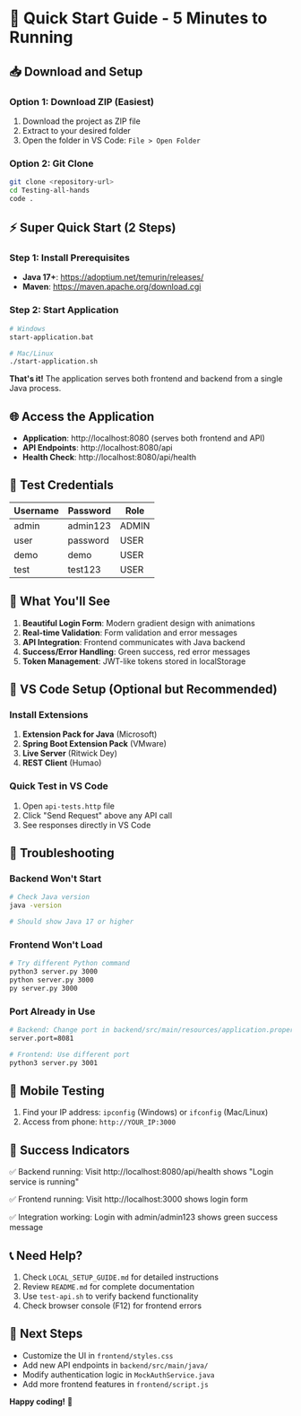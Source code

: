 # 🚀 Quick Start Guide - 5 Minutes to Running

## 📥 Download and Setup

### Option 1: Download ZIP (Easiest)
1. Download the project as ZIP file
2. Extract to your desired folder
3. Open the folder in VS Code: `File > Open Folder`

### Option 2: Git Clone
```bash
git clone <repository-url>
cd Testing-all-hands
code .
```

## ⚡ Super Quick Start (2 Steps)

### Step 1: Install Prerequisites
- **Java 17+**: https://adoptium.net/temurin/releases/
- **Maven**: https://maven.apache.org/download.cgi

### Step 2: Start Application
```bash
# Windows
start-application.bat

# Mac/Linux
./start-application.sh
```

**That's it!** The application serves both frontend and backend from a single Java process.

## 🌐 Access the Application

- **Application**: http://localhost:8080 (serves both frontend and API)
- **API Endpoints**: http://localhost:8080/api
- **Health Check**: http://localhost:8080/api/health

## 🔑 Test Credentials

| Username | Password | Role |
|----------|----------|------|
| admin    | admin123 | ADMIN |
| user     | password | USER |
| demo     | demo     | USER |
| test     | test123  | USER |

## 🎯 What You'll See

1. **Beautiful Login Form**: Modern gradient design with animations
2. **Real-time Validation**: Form validation and error messages
3. **API Integration**: Frontend communicates with Java backend
4. **Success/Error Handling**: Green success, red error messages
5. **Token Management**: JWT-like tokens stored in localStorage

## 🔧 VS Code Setup (Optional but Recommended)

### Install Extensions
1. **Extension Pack for Java** (Microsoft)
2. **Spring Boot Extension Pack** (VMware)
3. **Live Server** (Ritwick Dey)
4. **REST Client** (Humao)

### Quick Test in VS Code
1. Open `api-tests.http` file
2. Click "Send Request" above any API call
3. See responses directly in VS Code

## 🐛 Troubleshooting

### Backend Won't Start
```bash
# Check Java version
java -version

# Should show Java 17 or higher
```

### Frontend Won't Load
```bash
# Try different Python command
python3 server.py 3000
python server.py 3000
py server.py 3000
```

### Port Already in Use
```bash
# Backend: Change port in backend/src/main/resources/application.properties
server.port=8081

# Frontend: Use different port
python3 server.py 3001
```

## 📱 Mobile Testing

1. Find your IP address: `ipconfig` (Windows) or `ifconfig` (Mac/Linux)
2. Access from phone: `http://YOUR_IP:3000`

## 🎉 Success Indicators

✅ Backend running: Visit http://localhost:8080/api/health shows "Login service is running"

✅ Frontend running: Visit http://localhost:3000 shows login form

✅ Integration working: Login with admin/admin123 shows green success message

## 📞 Need Help?

1. Check `LOCAL_SETUP_GUIDE.md` for detailed instructions
2. Review `README.md` for complete documentation
3. Use `test-api.sh` to verify backend functionality
4. Check browser console (F12) for frontend errors

## 🚀 Next Steps

- Customize the UI in `frontend/styles.css`
- Add new API endpoints in `backend/src/main/java/`
- Modify authentication logic in `MockAuthService.java`
- Add more frontend features in `frontend/script.js`

**Happy coding!** 🎯